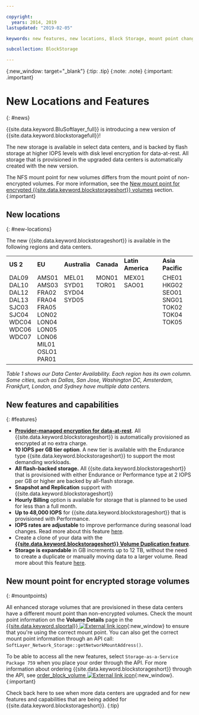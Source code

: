 ```yaml
---

copyright:
  years: 2014, 2019
lastupdated: "2019-02-05"

keywords: new features, new locations, Block Storage, mount point changes, select data centers, ISCSI, 

subcollection: BlockStorage

---
```

{:new_window: target="_blank"}
{:tip: .tip}
{:note: .note}
{:important: .important}

# New Locations and Features
{: #news}

{{site.data.keyword.BluSoftlayer_full}} is introducing a new version of {{site.data.keyword.blockstoragefull}}!

The new storage is available in select data centers, and is backed by flash storage at higher IOPS levels with disk level encryption for data-at-rest. All storage that is provisioned in the upgraded data centers is automatically created with the new version.

The NFS mount point for new volumes differs from the mount point of non-encrypted volumes. For more information, see the [New mount point for encrypted {{site.data.keyword.blockstorageshort}} volumes](#mountpoints) section.
{:important}

## New locations
{: #new-locations}

The new {{site.data.keyword.blockstorageshort}} is available in the following regions and data centers.
<table role="presentation">
  <tr>
    <td><strong>US 2</strong></td>
    <td><strong>EU</strong></td>
    <td><strong>Australia</strong></td>
    <td><strong>Canada</strong></td>
    <td><strong>Latin America</strong></td>
    <td><strong>Asia Pacific</strong></td>
  </tr>
  <tr>
    <td>DAL09<br />
	DAL10<br />
	DAL12<br />
	DAL13<br />
	SJC03<br />
        SJC04<br />
	WDC04<br />
	WDC06<br />
	WDC07<br />
	<br /><br /><br />
    </td>
    <td>AMS01<br />
        AMS03<br />
	FRA02<br />
	FRA04<br />
	FRA05<br />
	LON02<br />
	LON04<br />
	LON05<br />
	LON06<br />
	MIL01<br />
	OSLO1<br />
	PAR01<br />
    </td>
    <td>MEL01<br />
        SYD01<br />
        SYD04<br />
        SYD05<br />
        <br /><br /><br /><br /><br /><br /><br /><br />
    </td>
    <td>MON01<br />
        TOR01<br />
	<br /><br /><br /><br /><br /><br /><br /><br /><br /><br />
    </td>
    <td>MEX01<br />
        SAO01<br />
	<br /><br /><br /><br /><br /><br /><br /><br /><br /><br />
    </td>
    <td>CHE01<br />
        HKG02<br />
	SEO01<br />
	SNG01<br />
        TOK02<br />
	TOK04<br />
	TOK05<br />
	<br /><br /><br /><br /><br />
    </td>
  </tr>
</table>

*Table 1 shows our Data Center Availability. Each region has its own column. Some cities, such as Dallas, San Jose, Washington DC, Amsterdam, Frankfurt, London, and Sydney have multiple data centers.*

## New features and capabilities
{: #features}

- **[Provider-managed encryption for data-at-rest](/docs/infrastructure/BlockStorage?topic=BlockStorage-encryption)**.
  All {{site.data.keyword.blockstorageshort}} is automatically provisioned as encrypted at no extra charge.
- **10 IOPS per GB tier option**.
  A new tier is available with the Endurance type {{site.data.keyword.blockstorageshort}} to support the most demanding workloads.
- **All flash-backed storage.**
  All {{site.data.keyword.blockstorageshort}} that is provisioned with either Endurance or Performance type at 2 IOPS per GB or higher are backed by all-flash storage.
- **Snapshot and Replication** support with {{site.data.keyword.blockstorageshort}}
- **Hourly Billing** option is available for storage that is planned to be used for less than a full month.
- **Up to 48,000 IOPS** for {{site.data.keyword.blockstorageshort}} that is provisioned with Performance.
- **IOPS rates are adjustable** to improve performance during seasonal load changes. Read more about this feature [here](/docs/infrastructure/BlockStorage?topic=BlockStorage-adjustingIOPS).
- Create a clone of your data with the **[{{site.data.keyword.blockstorageshort}} Volume Duplication feature](/docs/infrastructure/BlockStorage?topic=BlockStorage-duplicatevolume)**.
- **Storage is expandable** in GB increments up to 12 TB, without the need to create a duplicate or manually moving data to a larger volume. Read more about this feature [here](/docs/infrastructure/BlockStorage?topic=BlockStorage-expandingcapacity).

## New mount point for encrypted storage volumes
{: #mountpoints}

All enhanced storage volumes that are provisioned in these data centers have a different mount point than non-encrypted volumes. Check the mount point information on the **Volume Details** page in the [{{site.data.keyword.slportal}} ![External link icon](../../icons/launch-glyph.svg "External link icon")](https://control.softlayer.com/){:new_window} to ensure that you're using the correct mount point. You can also get the correct mount point information through an API call: `SoftLayer_Network_Storage::getNetworkMountAddress()`.

To be able to access all the new features, select `Storage-as-a-Service Package 759` when you place your order through the API. For more information about ordering {{site.data.keyword.blockstorageshort}} through the API, see [order_block_volume ![External link icon](../../icons/launch-glyph.svg "External link icon")](https://softlayer-python.readthedocs.io/en/latest/api/managers/block.html#SoftLayer.managers.block.BlockStorageManager.order_block_volume){:new_window}.
{:important}

Check back here to see when more data centers are upgraded and for new features and capabilities that are being added for {{site.data.keyword.blockstorageshort}}.
{:tip}
